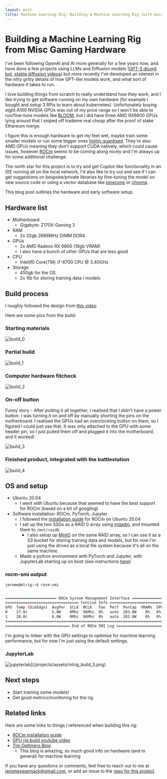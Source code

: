 ```yaml
---
layout: post
title: Machine Learning Rig: Building a Machine Learning Rig (with misc gaming hardware)
---
```


# Building a Machine Learning Rig from Misc Gaming Hardware

I've been following OpenAI and AI more generally for a few years now, and have done a few projects using LLMs and Diffusion models ([GPT-3 dicord bot](https://github.com/jerome3o/gpt3-discord-bot), [stable diffusion videos](https://github.com/jerome3o/stable-diffusion/blob/main/scratch.ipynb)) but more recently I've developed an interest in the nitty gritty details of how GPT-like models work, and what sort of hardware it takes to run.

I love building things from scratch to really understand how they work, and I like trying to get software running on my own hardware (for example I bought and setup 3 RPis to learn about kubernetes). Unfortunately buying eight A100 NVIDIA GPUs was out of my price range so I won't be able to run/fine-tune models like [BLOOM](https://huggingface.co/bigscience/bloom), but I did have three AMD RX6800 GPUs lying around that I sniped off trademe real cheap after the proof of stake Ethereum merge. 

I figure this is enough hardware to get my feet wet, maybe train some smaller models or run some bigger ones [highly quantised](https://timdettmers.com/2022/08/17/llm-int8-and-emergent-features/). They're also AMD GPUs meaning they don't support CUDA natively, which could cause issues, however [ROCm](https://github.com/RadeonOpenCompute/ROCm) seems to be coming along nicely and I'm always up for some additional challenge.

The north star for this project is to try and get Copilot-like functionality in an IDE running all on the local network, I'd also like to try out and see if I can get suggestions on bespoke/private libraries by fine-tuning the model on new source code or using a vector database like [pinecone](https://www.pinecone.io/) or [chroma](https://www.trychroma.com/).

This blog post outlines the hardware and early software setup.

## Hardware list

* Motherboard
  * Gigabyte: Z170X-Gaming 3
* RAM 
  * 2x 32gb 2666MHz DIMM DDR4
* GPUs
  * 2x AMD Radeon RX 6800 (16gb VRAM)
  * I also have a bunch of other GPUs that are less good
* CPU
  * Intel(R) Core(TM) i7-6700 CPU @ 3.40GHz
* Storage
  * 450gb for the OS
  * 2x 1tb for storing training data / models

## Build process

I roughly followed the design from [this video](https://www.youtube.com/watch?v=WImVHF9rrC0)

Here are some pics from the build:

### Starting materials

![build_0](/projects/assets/mlrig_build_0.jpg)

### Partial build

![build_1](/projects/assets/mlrig_build_1.jpg)

### Computer hardware fitcheck

![build_2](/projects/assets/mlrig_build_2.jpg)

### On-off button

Funny story - After putting it all together, I realised that I didn't have a power button. I was turning it on and off by manually shorting the pins on the motherboard. I realised the GPUs had an overclocking button on them, so I figured I could just use that. It was only attached to the GPU with some header pin, so I just pulled them off and plugged it into the motherboard, and it worked!

![build_3](/projects/assets/mlrig_build_3.jpg)

### Finished product, integrated with the battlestation

![build_4](/projects/assets/mlrig_build_4.jpg)

## OS and setup

* Ubuntu 20.04
  * I went with Ubuntu because that seemed to have the best support for ROCm (based on a bit of googling)
* Software installation: ROCm, PyTorch, Jupyter
  * I followed the [installation guide](https://docs.amd.com/bundle/ROCm-Getting-Started-Guide-v5.3/page/How_to_Install_ROCm.html) for ROCm on Ubuntu 20.04
  * I set up the two SSDs as a RAID 0 array using [mdadm](https://wiki.archlinux.org/title/mdadm), and mounted them to `/mnt/raid0`. 
    * I also setup up [MinIO](https://min.io/) on the same RAID array, so I can use it as a S3 bucket for storing training data and models, but for now I'm just using the drives as a local file system because it's all on the same machine.
  * Made a python environment with PyTorch and Jupyter, with JupyterLab starting up on boot (see instructions [here](https://github.com/jerome3o/pytorch_tut#setup))
  
### rocm-smi output
```sh
jerome@mlrig:~$ rocm-smi


======================= ROCm System Management Interface =======================
================================= Concise Info =================================
GPU  Temp (DieEdge)  AvgPwr  SCLK  MCLK   Fan  Perf  PwrCap  VRAM%  GPU%  
0    27.0c           5.0W    0Mhz  96Mhz  0%   auto  203.0W    0%   0%    
1    28.0c           6.0W    0Mhz  96Mhz  0%   auto  203.0W    0%   0%    
================================================================================
============================= End of ROCm SMI Log ==============================

```

I'm going to tinker with the GPU settings to optimise for machine learning performance, but for now I'm just using the default settings.

### JupyterLab

![jupyterlab](/projects/assets/mlrig_build_jupyterlab.png)](/projects/assets/mlrig_build_5.png)


## Next steps
* Start training some models!
* Get good metrics/monitoring for the rig


## Related links

Here are some links to things I referenced when building this rig:
* [ROCm installation guide](https://docs.amd.com/bundle/ROCm-Getting-Started-Guide-v5.3/page/How_to_Install_ROCm.html)
* [GPU rig build youtube video](https://www.youtube.com/watch?v=WImVHF9rrC0)
* [Tim Dettmers Blog](https://timdettmers.com/2018/12/16/deep-learning-hardware-guide/)
  * This blog is amazing, so much good info on hardware (and in general) for machine learning

If you have any questions or comments, feel free to reach out to me at jeromeswannack@gmail.com, or add an issue to the [repo for this project](https://github.com/jerome3o/pytorch_tut#setup).
